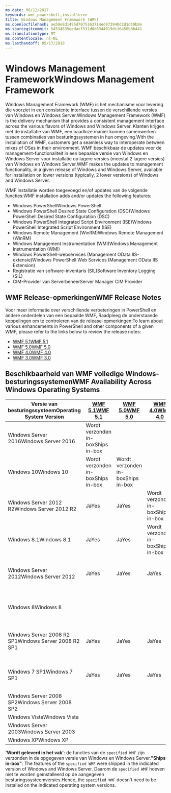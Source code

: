 ```yaml
---
ms.date: 06/12/2017
keywords: wmf,powershell,installeren
title: Windows Management Framework (WMF)
ms.openlocfilehash: ae50e8d1495d7075163714ed873940d2d1d19b8e
ms.sourcegitcommit: 54534635eedacf531d8d6344019dc16a50b8b441
ms.translationtype: MT
ms.contentlocale: nl-NL
ms.lasthandoff: 05/17/2018
---
```

# <a name="windows-management-framework"></a><span data-ttu-id="1203e-103">Windows Management Framework</span><span class="sxs-lookup"><span data-stu-id="1203e-103">Windows Management Framework</span></span>

<span data-ttu-id="1203e-104">Windows Management Framework (WMF) is het mechanisme voor levering die voorziet in een consistente interface tussen de verschillende versies van Windows en Windows Server.</span><span class="sxs-lookup"><span data-stu-id="1203e-104">Windows Management Framework (WMF) is the delivery mechanism that provides a consistent management interface across the various flavors of Windows and Windows Server.</span></span>
<span data-ttu-id="1203e-105">Klanten krijgen met de installatie van WMF, een naadloze manier kunnen samenwerken tussen combinaties van besturingssystemen in hun omgeving.</span><span class="sxs-lookup"><span data-stu-id="1203e-105">With the installation of WMF, customers get a seamless way to interoperate between mixes of OSes in their environment.</span></span>
<span data-ttu-id="1203e-106">WMF beschikbaar de updates voor de management-functionaliteit in een bepaalde versie van Windows en Windows Server voor installatie op lagere versies (meestal 2 lagere versies) van Windows en Windows Server.</span><span class="sxs-lookup"><span data-stu-id="1203e-106">WMF makes the updates to management functionality, in a given release of Windows and Windows Server, available for installation on lower versions (typically, 2 lower versions) of Windows and Windows Server.</span></span>

<span data-ttu-id="1203e-107">WMF installatie worden toegevoegd en/of updates van de volgende functies:</span><span class="sxs-lookup"><span data-stu-id="1203e-107">WMF installation adds and/or updates the following features:</span></span>

- <span data-ttu-id="1203e-108">Windows PowerShell</span><span class="sxs-lookup"><span data-stu-id="1203e-108">Windows PowerShell</span></span>
- <span data-ttu-id="1203e-109">Windows PowerShell Desired State Configuration (DSC)</span><span class="sxs-lookup"><span data-stu-id="1203e-109">Windows PowerShell Desired State Configuration (DSC)</span></span>
- <span data-ttu-id="1203e-110">Windows PowerShell Integrated Script Environment (ISE)</span><span class="sxs-lookup"><span data-stu-id="1203e-110">Windows PowerShell Integrated Script Environment (ISE)</span></span>
- <span data-ttu-id="1203e-111">Windows Remote Management (WinRM)</span><span class="sxs-lookup"><span data-stu-id="1203e-111">Windows Remote Management (WinRM)</span></span>
- <span data-ttu-id="1203e-112">Windows Management Instrumentation (WMI)</span><span class="sxs-lookup"><span data-stu-id="1203e-112">Windows Management Instrumentation (WMI)</span></span>
- <span data-ttu-id="1203e-113">Windows PowerShell-webservices (Management OData IIS-extensie)</span><span class="sxs-lookup"><span data-stu-id="1203e-113">Windows PowerShell Web Services (Management OData IIS Extension)</span></span>
- <span data-ttu-id="1203e-114">Registratie van software-inventaris (SIL)</span><span class="sxs-lookup"><span data-stu-id="1203e-114">Software Inventory Logging (SIL)</span></span>
- <span data-ttu-id="1203e-115">CIM-Provider van Serverbeheer</span><span class="sxs-lookup"><span data-stu-id="1203e-115">Server Manager CIM Provider</span></span>

## <a name="wmf-release-notes"></a><span data-ttu-id="1203e-116">WMF Release-opmerkingen</span><span class="sxs-lookup"><span data-stu-id="1203e-116">WMF Release Notes</span></span>

<span data-ttu-id="1203e-117">Voor meer informatie over verschillende verbeteringen in PowerShell en andere onderdelen van een bepaalde WMF, Raadpleeg de onderstaande koppelingen om te controleren van de release-opmerkingen:</span><span class="sxs-lookup"><span data-stu-id="1203e-117">To learn about various enhancements in PowerShell and other components of a given WMF, please refer to the links below to review the release notes:</span></span>

- [<span data-ttu-id="1203e-118">WMF 5.1</span><span class="sxs-lookup"><span data-stu-id="1203e-118">WMF 5.1</span></span>](5.1/release-notes.md)
- [<span data-ttu-id="1203e-119">WMF 5.0</span><span class="sxs-lookup"><span data-stu-id="1203e-119">WMF 5.0</span></span>](5.0/releasenotes.md)
- [<span data-ttu-id="1203e-120">WMF 4.0</span><span class="sxs-lookup"><span data-stu-id="1203e-120">WMF 4.0</span></span>](https://download.microsoft.com/download/3/D/6/3D61D262-8549-4769-A660-230B67E15B25/Windows%20Management%20Framework%204%200%20Release%20Notes.docx)
- [<span data-ttu-id="1203e-121">WMF 3.0</span><span class="sxs-lookup"><span data-stu-id="1203e-121">WMF 3.0</span></span>](https://download.microsoft.com/download/E/7/6/E76850B8-DA6E-4FF5-8CCE-A24FC513FD16/WMF%203%20Release%20Notes.docx)

## <a name="wmf-availability-across-windows-operating-systems"></a><span data-ttu-id="1203e-122">Beschikbaarheid van WMF volledige Windows-besturingssystemen</span><span class="sxs-lookup"><span data-stu-id="1203e-122">WMF Availability Across Windows Operating Systems</span></span>

| <span data-ttu-id="1203e-123">Versie van besturingssysteem</span><span class="sxs-lookup"><span data-stu-id="1203e-123">Operating System Version</span></span> | [<span data-ttu-id="1203e-124">WMF 5.1</span><span class="sxs-lookup"><span data-stu-id="1203e-124">WMF 5.1</span></span>](https://aka.ms/wmf51download) | [<span data-ttu-id="1203e-125">WMF 5.0</span><span class="sxs-lookup"><span data-stu-id="1203e-125">WMF 5.0</span></span>](https://aka.ms/wmf5download) | [<span data-ttu-id="1203e-126">WMF 4.0</span><span class="sxs-lookup"><span data-stu-id="1203e-126">WMF 4.0</span></span>](https://aka.ms/wmf4download) |  [<span data-ttu-id="1203e-127">WMF 3.0</span><span class="sxs-lookup"><span data-stu-id="1203e-127">WMF 3.0</span></span>](https://aka.ms/wmf3download) | [<span data-ttu-id="1203e-128">WMF 2.0</span><span class="sxs-lookup"><span data-stu-id="1203e-128">WMF 2.0</span></span>](https://aka.ms/wmf2download) |
| ------------------------ | ----------- | ----------- | ----------- | ------------ |  ------------- |
| <span data-ttu-id="1203e-129">Windows Server 2016</span><span class="sxs-lookup"><span data-stu-id="1203e-129">Windows Server 2016</span></span> | <span data-ttu-id="1203e-130">Wordt verzonden in-box</span><span class="sxs-lookup"><span data-stu-id="1203e-130">Ships in-box</span></span> |  |  |  |  |
| <span data-ttu-id="1203e-131">Windows 10</span><span class="sxs-lookup"><span data-stu-id="1203e-131">Windows 10</span></span> | <span data-ttu-id="1203e-132">Wordt verzonden in-box</span><span class="sxs-lookup"><span data-stu-id="1203e-132">Ships in-box</span></span> | <span data-ttu-id="1203e-133">Wordt verzonden in-box</span><span class="sxs-lookup"><span data-stu-id="1203e-133">Ships in-box</span></span>  | | | |
| <span data-ttu-id="1203e-134">Windows Server 2012 R2</span><span class="sxs-lookup"><span data-stu-id="1203e-134">Windows Server 2012 R2</span></span>| <span data-ttu-id="1203e-135">Ja</span><span class="sxs-lookup"><span data-stu-id="1203e-135">Yes</span></span> | <span data-ttu-id="1203e-136">Ja</span><span class="sxs-lookup"><span data-stu-id="1203e-136">Yes</span></span> | <span data-ttu-id="1203e-137">Wordt verzonden in-box</span><span class="sxs-lookup"><span data-stu-id="1203e-137">Ships in-box</span></span> |  |  |
| <span data-ttu-id="1203e-138">Windows 8.1</span><span class="sxs-lookup"><span data-stu-id="1203e-138">Windows 8.1</span></span> | <span data-ttu-id="1203e-139">Ja</span><span class="sxs-lookup"><span data-stu-id="1203e-139">Yes</span></span> | <span data-ttu-id="1203e-140">Ja</span><span class="sxs-lookup"><span data-stu-id="1203e-140">Yes</span></span> |  <span data-ttu-id="1203e-141">Wordt verzonden in-box</span><span class="sxs-lookup"><span data-stu-id="1203e-141">Ships in-box</span></span> |  |  |
| <span data-ttu-id="1203e-142">Windows Server 2012</span><span class="sxs-lookup"><span data-stu-id="1203e-142">Windows Server 2012</span></span> | <span data-ttu-id="1203e-143">Ja</span><span class="sxs-lookup"><span data-stu-id="1203e-143">Yes</span></span> | <span data-ttu-id="1203e-144">Ja</span><span class="sxs-lookup"><span data-stu-id="1203e-144">Yes</span></span> | <span data-ttu-id="1203e-145">Ja</span><span class="sxs-lookup"><span data-stu-id="1203e-145">Yes</span></span> |  <span data-ttu-id="1203e-146">Wordt verzonden in-box</span><span class="sxs-lookup"><span data-stu-id="1203e-146">Ships in-box</span></span> | |
| <span data-ttu-id="1203e-147">Windows 8</span><span class="sxs-lookup"><span data-stu-id="1203e-147">Windows 8</span></span> |  |  |  | <span data-ttu-id="1203e-148">Wordt verzonden in-box</span><span class="sxs-lookup"><span data-stu-id="1203e-148">Ships in-box</span></span> | |
| <span data-ttu-id="1203e-149">Windows Server 2008 R2 SP1</span><span class="sxs-lookup"><span data-stu-id="1203e-149">Windows Server 2008 R2 SP1</span></span> | <span data-ttu-id="1203e-150">Ja</span><span class="sxs-lookup"><span data-stu-id="1203e-150">Yes</span></span> | <span data-ttu-id="1203e-151">Ja</span><span class="sxs-lookup"><span data-stu-id="1203e-151">Yes</span></span> | <span data-ttu-id="1203e-152">Ja</span><span class="sxs-lookup"><span data-stu-id="1203e-152">Yes</span></span> |  <span data-ttu-id="1203e-153">Ja</span><span class="sxs-lookup"><span data-stu-id="1203e-153">Yes</span></span>| <span data-ttu-id="1203e-154">Wordt verzonden in-box</span><span class="sxs-lookup"><span data-stu-id="1203e-154">Ships in-box</span></span> |
| <span data-ttu-id="1203e-155">Windows 7 SP1</span><span class="sxs-lookup"><span data-stu-id="1203e-155">Windows 7 SP1</span></span>  | <span data-ttu-id="1203e-156">Ja</span><span class="sxs-lookup"><span data-stu-id="1203e-156">Yes</span></span> | <span data-ttu-id="1203e-157">Ja</span><span class="sxs-lookup"><span data-stu-id="1203e-157">Yes</span></span> | <span data-ttu-id="1203e-158">Ja</span><span class="sxs-lookup"><span data-stu-id="1203e-158">Yes</span></span> | <span data-ttu-id="1203e-159">Ja</span><span class="sxs-lookup"><span data-stu-id="1203e-159">Yes</span></span> | <span data-ttu-id="1203e-160">Wordt verzonden in-box</span><span class="sxs-lookup"><span data-stu-id="1203e-160">Ships in-box</span></span> |
| <span data-ttu-id="1203e-161">Windows Server 2008 SP2</span><span class="sxs-lookup"><span data-stu-id="1203e-161">Windows Server 2008 SP2</span></span> | | | | <span data-ttu-id="1203e-162">Ja</span><span class="sxs-lookup"><span data-stu-id="1203e-162">Yes</span></span> | <span data-ttu-id="1203e-163">Ja</span><span class="sxs-lookup"><span data-stu-id="1203e-163">Yes</span></span> |
| <span data-ttu-id="1203e-164">Windows Vista</span><span class="sxs-lookup"><span data-stu-id="1203e-164">Windows Vista</span></span> | | | | | <span data-ttu-id="1203e-165">Ja</span><span class="sxs-lookup"><span data-stu-id="1203e-165">Yes</span></span> |
| <span data-ttu-id="1203e-166">Windows Server 2003</span><span class="sxs-lookup"><span data-stu-id="1203e-166">Windows Server 2003</span></span>| | | |  | <span data-ttu-id="1203e-167">Ja</span><span class="sxs-lookup"><span data-stu-id="1203e-167">Yes</span></span> |
| <span data-ttu-id="1203e-168">Windows XP</span><span class="sxs-lookup"><span data-stu-id="1203e-168">Windows XP</span></span> | | | |  | <span data-ttu-id="1203e-169">Ja</span><span class="sxs-lookup"><span data-stu-id="1203e-169">Yes</span></span> |

<span data-ttu-id="1203e-170">**'Wordt geleverd in het vak'**: de functies van de `specified WMF` zijn verzonden in de opgegeven versie van Windows en Windows Server.</span><span class="sxs-lookup"><span data-stu-id="1203e-170">**"Ships in-box"**: The features of the `specified WMF` were shipped in the indicated version of  Windows and Windows Server.</span></span>
<span data-ttu-id="1203e-171">Daarom de `specified WMF` hoeven niet te worden geïnstalleerd op de aangegeven besturingssysteemversies.</span><span class="sxs-lookup"><span data-stu-id="1203e-171">Hence, the `specified WMF` doesn't need to be installed on the indicated operating system versions.</span></span>

